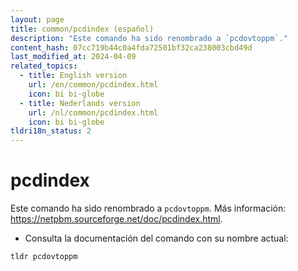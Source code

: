 ```yaml
---
layout: page
title: common/pcdindex (español)
description: "Este comando ha sido renombrado a `pcdovtoppm`."
content_hash: 07cc719b44c0a4fda72501bf32ca238003cbd49d
last_modified_at: 2024-04-09
related_topics:
  - title: English version
    url: /en/common/pcdindex.html
    icon: bi bi-globe
  - title: Nederlands version
    url: /nl/common/pcdindex.html
    icon: bi bi-globe
tldri18n_status: 2
---
```

# pcdindex

Este comando ha sido renombrado a `pcdovtoppm`.
Más información: <https://netpbm.sourceforge.net/doc/pcdindex.html>.

- Consulta la documentación del comando con su nombre actual:

`tldr pcdovtoppm`
